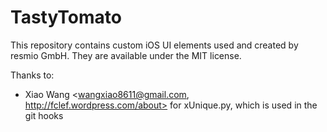 # TastyTomato
This repository contains custom iOS UI elements used and created by resmio GmbH. They are available under the MIT license.


Thanks to:
- Xiao Wang <wangxiao8611@gmail.com, http://fclef.wordpress.com/about> for xUnique.py, which is used in the git hooks
